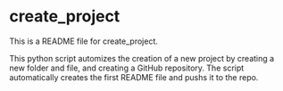 # create_project

This is a README file for create_project.

This python script automizes the creation of a new project by creating a new folder and file, and creating a GitHub repository. The script automatically creates the first README file and pushs it to the repo.
